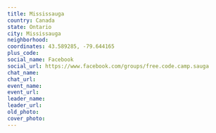 ```yaml
---
title: Mississauga
country: Canada
state: Ontario
city: Mississauga
neighborhood: 
coordinates: 43.589285, -79.644165
plus_code:
social_name: Facebook
social_url: https://www.facebook.com/groups/free.code.camp.sauga
chat_name:
chat_url:
event_name:
event_url:
leader_name:
leader_url:
old_photo: 
cover_photo:
---
```

